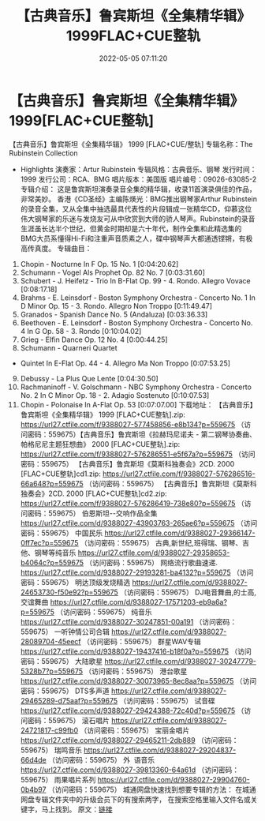 ﻿---
title: 【古典音乐】鲁宾斯坦《全集精华辑》1999FLAC+CUE整轨
date: 2022-05-05 07:11:20
categories: 古典音乐、新世纪、纯音雅乐
tags: 纯音雅乐
---
# 【古典音乐】鲁宾斯坦《全集精华辑》1999[FLAC+CUE整轨]

【古典音乐】鲁宾斯坦《全集精华辑》 1999
[FLAC+CUE/整轨]
专辑名称：The Rubinstein Collection
- Highlights
演奏家：Artur
Rubinstein
专辑风格：古典音乐、钢琴
发行时间：1999
发行公司：RCA、BMG
唱片版本：美国版
唱片编号：09026-63085-2
专辑介绍：
这是鲁宾斯坦演奏录音全集的精华辑，收录11首演录俱佳的作品，非常美妙。
香港《CD圣经》主编陈煐光：BMG推出钢琴家Arthur
Rubinstein的录音全集，又从全集中抽选最具代表性的片段辑成一张精华CD，仰慕这位伟大钢琴家的乐迷与发烧友可从中欣赏到大师的骄人琴声。Rubinstein的录音生涯虽长达半个世纪，但黄金时期却是六十年代，制作全集和此精选集的BMG大员系懂得Hi-Fi和注重声音质素之人，碟中钢琴声大都通透铿锵，有极高传真度。
专辑曲目：
01. Chopin - Nocturne In F Op.
15 No. 1
[0:04:20.62]
02. Schumann - Vogel Als
Prophet Op. 82 No. 7
[0:03:31.60]
03. Schubert - J. Heifetz -
Trio In B-Flat Op. 99 - 4. Rondo. Allegro Vovace
[0:08:17.18]
04. Brahms - E. Leinsdorf -
Boston Symphony Orchestra - Concerto No. 1 In D Minor Op. 15 - 3.
Rondo. Allegro Non Troppo
[0:11:49.47]
05. Granados - Spanish Dance
No. 5 (Andaluza)
[0:03:36.33]
06. Beethoven - E. Leinsdorf -
Boston Symphony Orchestra - Concerto No. 4 In G Op. 58 - 3.
Rondo
[0:10:04.02]
07. Grieg - Elfin Dance Op. 12
No. 4
[0:00:44.25]
08. Schumann - Quarneri Quartet
- Quintet In E-Flat Op. 44 - 4. Allegro Ma Non
Troppo
[0:07:53.25]
09. Debussy - La Plus Que
Lente
[0:04:30.50]
10. Rachmaninoff - V.
Golschmann - NBC Symphony Orchestra - Concerto No. 2 In C Minor Op.
18 - 2. Adagio Sostenuto
[0:10:07.53]
11. Chopin - Polonaise In
A-Flat Op. 53
[0:07:07.00]
下载地址：
【古典音乐】鲁宾斯坦《全集精华辑》 1999 [FLAC+CUE整轨].zip:
https://url27.ctfile.com/f/9388027-577458856-e8b134?p=559675
（访问密码：559675）【古典音乐】鲁宾斯坦《拉赫玛尼诺夫 - 第二钢琴协奏曲、帕格尼尼主题狂想曲》
2000 [FLAC+CUE整轨].zip: https://url27.ctfile.com/f/9388027-576286551-e5f67a?p=559675
（访问密码：559675）
【古典音乐】鲁宾斯坦《莫斯科独奏会》2CD. 2000 [FLAC+CUE整轨]cd1.zip: https://url27.ctfile.com/f/9388027-576286516-66a648?p=559675
（访问密码：559675）
【古典音乐】鲁宾斯坦《莫斯科独奏会》2CD. 2000 [FLAC+CUE整轨]cd2.zip: https://url27.ctfile.com/f/9388027-576286419-738e80?p=559675
（访问密码：559675）
伯恩斯坦--交响作品全集
https://url27.ctfile.com/d/9388027-43903763-265ae6?p=559675
（访问密码：559675）
中国民乐
https://url27.ctfile.com/d/9388027-29366147-0ff7ec?p=559675
（访问密码：559675）
古典,新世纪,班得瑞、钢琴、吉他、钢琴等纯音乐
https://url27.ctfile.com/d/9388027-29358653-b4064c?p=559675
（访问密码：559675）
网络流行歌曲速递.
https://url27.ctfile.com/d/9388027-29193281-ba4132?p=559675
（访问密码：559675）
明达顶级发烧精选
https://url27.ctfile.com/d/9388027-24653730-f50e92?p=559675
（访问密码：559675）
DJ电音舞曲,的士高,
交谊舞曲
https://url27.ctfile.com/d/9388027-17571203-eb9a6a?p=559675
（访问密码：559675）
纯音乐
https://url27.ctfile.com/d/9388027-30247851-00a191
（访问密码：559675）
一听钟情公司合辑
https://url27.ctfile.com/d/9388027-28089704-45eecf
（访问密码：559675）
群星WAV专辑
https://url27.ctfile.com/d/9388027-19437416-b18f0a?p=559675
（访问密码：559675）
大陆歌星
https://url27.ctfile.com/d/9388027-30247779-5328b7?p=559675
（访问密码：559675）
港台歌星
https://url27.ctfile.com/d/9388027-30073965-8ec8aa?p=559675
（访问密码：559675）
DTS多声道
https://url27.ctfile.com/d/9388027-29465289-d75aaf?p=559675
（访问密码：559675）
试音碟
https://url27.ctfile.com/d/9388027-29424388-72c40d?p=559675
（访问密码：559675）
滚石唱片
https://url27.ctfile.com/d/9388027-24721817-c99fb0
（访问密码：559675）
宝丽金唱片
https://url27.ctfile.com/d/9388027-29465211-2db889
（访问密码：559675）
瑞鸣音乐
https://url27.ctfile.com/d/9388027-29204837-66d4de
（访问密码：559675）
外  语音乐
https://url27.ctfile.com/d/9388027-39813360-64a61d
（访问密码：559675）
雨果唱片系列
https://url27.ctfile.com/d/9388027-29904760-0b4b97
（访问密码：559675）
城通网盘快速找到想要专辑的方法：
在城通网盘专辑文件夹中的升级会员下的有搜索两字，
在搜索空格里输入文件名或关键字，马上找到。
原文：[链接](https://blog.sina.com.cn/s/blog_1647c7e7601030x2d.html)
